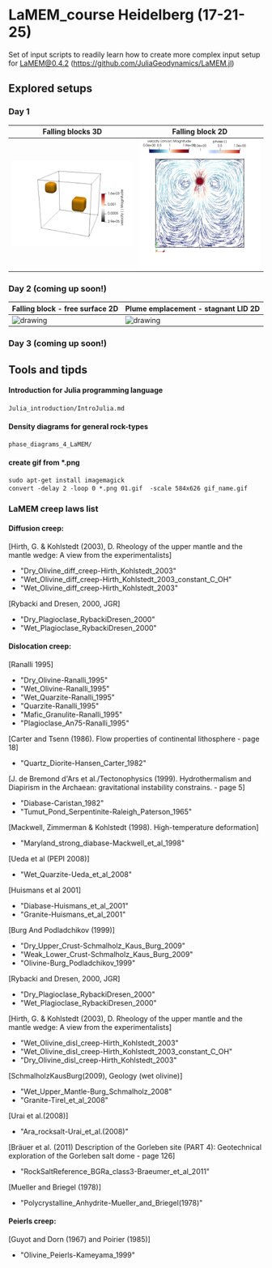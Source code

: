 # LaMEM_course Heidelberg (17-21-25)

Set of input scripts to readily learn how to create more complex input setup for LaMEM@0.4.2 (https://github.com/JuliaGeodynamics/LaMEM.jl)

<!--
# Report

Individual report: 2 pages of text max (figures not included)

* Scientific questions: Why this model? What are you investigating?
* Describe modelling approach: Model setup, geometry, boundary conditions (top, bottom, etc), thermal and mechanical material properties and investigated parameters.
* Modelling results: Describe modelling results, including figures produced using paraview.
* Discussion/perspectives. What did you learn? How can you improve the models, what would be the next step?
How do the models compare to a real case?


> [!IMPORTANT] 
>
> Explore 1 or 2 parameter range
> 
> Hand-over March 31th - 2025
>
> Attach the Julia script to your report

-->



## Explored setups

### Day 1

| Falling blocks 3D         | Falling block 2D     |
|--------------|-----------|
| <img src="https://github.com/NicolasRiel/Heidelberg_LaMEM_course/blob/main/gifs/00_falling_block_3D.gif?raw=true" alt="drawing" width="380" alt="centered image"/> | <img src="https://github.com/NicolasRiel/Heidelberg_LaMEM_course/blob/main/gifs/01_falling_block_isoviscous.gif?raw=true" alt="drawing" width="380" alt="centered image"/>  |

### Day 2 (coming up soon!)

| Falling block - free surface 2D         | Plume emplacement - stagnant LID 2D    |
|--------------|-----------|
| <img src="https://github.com/NicolasRiel/Heidelberg_LaMEM_course/blob/main/gifs/03_T-falling_block_iso_viscous_free_surface.gif?raw=true" alt="drawing" width="380" alt="centered image"/> | <img src="https://github.com/NicolasRiel/Heidelberg_LaMEM_course/blob/main/gifs/04b_single_LID_plume_with_tracers.gif?raw=true" alt="drawing" width="380" alt="centered image"/>  |

### Day 3 (coming up soon!)

<!--
| Folding 2D         | Rifting 2D    |
|--------------|-----------|
| <img src="https://github.com/NicolasRiel/Heidelberg_LaMEM_course/blob/main/gifs/05_folds.gif?raw=true" alt="drawing" width="380" alt="centered image"/> | <img src="https://github.com/NicolasRiel/Heidelberg_LaMEM_course/blob/main/gifsy/06_rifting_model_plasticity.gif?raw=true" alt="drawing" width="380" alt="centered image"/>  |


 | Subduction 2D         |  Landscape Modelling  |
|--------------|-----------|
| <img src="https://github.com/NicolasRiel/Heidelberg_LaMEM_course/blob/main/gifs/07_mechanical_subduction.gif?raw=true" alt="drawing" width="380" alt="centered image"/> |  <img src="https://github.com/NicolasRiel/Heidelberg_LaMEM_course/blob/main/gifs/mountain_landscape.gif?raw=true" alt="drawing" width="380" alt="centered image"/> |
 -->

## Tools and tipds

####  Introduction for Julia programming language

    Julia_introduction/IntroJulia.md

####  Density diagrams for general rock-types

    phase_diagrams_4_LaMEM/

####  create gif from *.png

    sudo apt-get install imagemagick
    convert -delay 2 -loop 0 *.png 01.gif  -scale 584x626 gif_name.gif


### LaMEM creep laws list


#### Diffusion creep:

[Hirth, G. & Kohlstedt (2003), D. Rheology of the upper mantle and the mantle wedge: A view from the experimentalists]

+ "Dry_Olivine_diff_creep-Hirth_Kohlstedt_2003"
+ "Wet_Olivine_diff_creep-Hirth_Kohlstedt_2003_constant_C_OH"
+ "Wet_Olivine_diff_creep-Hirth_Kohlstedt_2003"
 
[Rybacki and Dresen, 2000, JGR]

+ "Dry_Plagioclase_RybackiDresen_2000"
+ "Wet_Plagioclase_RybackiDresen_2000"

#### Dislocation creep:

[Ranalli 1995]

+ "Dry_Olivine-Ranalli_1995"
+ "Wet_Olivine-Ranalli_1995"
+ "Wet_Quarzite-Ranalli_1995"
+ "Quarzite-Ranalli_1995"
+ "Mafic_Granulite-Ranalli_1995"
+ "Plagioclase_An75-Ranalli_1995"
  
[Carter and Tsenn (1986). Flow properties of continental lithosphere - page 18]

+ "Quartz_Diorite-Hansen_Carter_1982"
  
[J. de Bremond d'Ars et al./Tectonophysics (1999). Hydrothermalism and Diapirism in the Archaean: gravitational instability constrains. - page 5]

+ "Diabase-Caristan_1982"
+ "Tumut_Pond_Serpentinite-Raleigh_Paterson_1965"
  
[Mackwell, Zimmerman & Kohlstedt (1998). High-temperature deformation]

+ "Maryland_strong_diabase-Mackwell_et_al_1998"
  
[Ueda et al (PEPI 2008)]

+ "Wet_Quarzite-Ueda_et_al_2008"
  
[Huismans et al 2001]

+ "Diabase-Huismans_et_al_2001"
+ "Granite-Huismans_et_al_2001"
  
[Burg And Podladchikov (1999)]

+ "Dry_Upper_Crust-Schmalholz_Kaus_Burg_2009"
+ "Weak_Lower_Crust-Schmalholz_Kaus_Burg_2009"
+ "Olivine-Burg_Podladchikov_1999"
  
[Rybacki and Dresen, 2000, JGR]

+ "Dry_Plagioclase_RybackiDresen_2000"
+ "Wet_Plagioclase_RybackiDresen_2000"
  
[Hirth, G. & Kohlstedt (2003), D. Rheology of the upper mantle and the mantle wedge: A view from the experimentalists]

+ "Wet_Olivine_disl_creep-Hirth_Kohlstedt_2003"
+ "Wet_Olivine_disl_creep-Hirth_Kohlstedt_2003_constant_C_OH"
+ "Dry_Olivine_disl_creep-Hirth_Kohlstedt_2003"
  
[SchmalholzKausBurg(2009), Geology (wet olivine)]

+ "Wet_Upper_Mantle-Burg_Schmalholz_2008"
+ "Granite-Tirel_et_al_2008"

[Urai et al.(2008)]

+ "Ara_rocksalt-Urai_et_al.(2008)"
  
[Bräuer et al. (2011) Description of the Gorleben site (PART 4): Geotechnical exploration of the Gorleben salt dome - page 126]

+ "RockSaltReference_BGRa_class3-Braeumer_et_al_2011"
  
[Mueller and Briegel (1978)]

+ "Polycrystalline_Anhydrite-Mueller_and_Briegel(1978)"

#### Peierls creep:

[Guyot and Dorn (1967) and Poirier (1985)]

+ "Olivine_Peierls-Kameyama_1999"